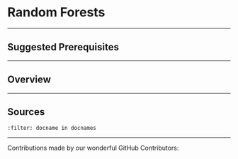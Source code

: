 # Random Forests

---

## Suggested Prerequisites

---

## Overview

---

## Sources

```{bibliography}
:filter: docname in docnames
```

---

Contributions made by our wonderful GitHub Contributors:
